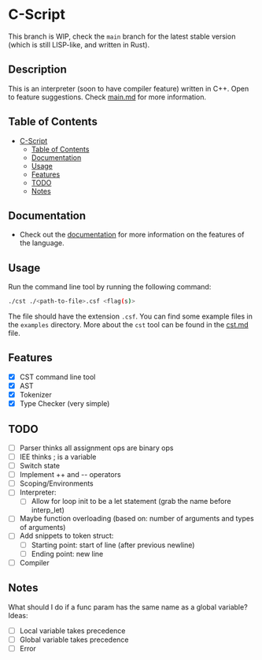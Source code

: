 # C-Script
This branch is WIP, check the `main` branch for the latest stable version (which is still LISP-like, and written in Rust).
## Description
This is an interpreter (soon to have compiler feature) written in C++. Open to feature suggestions. Check [main.md](docs/main.md) for more information.

## Table of Contents
- [C-Script](#c-script)
  - [Table of Contents](#table-of-contents)
  - [Documentation](#documentation)
  - [Usage](#usage)
  - [Features](#features)
  - [TODO](#todo)
  - [Notes](#notes)

## Documentation
- Check out the [documentation](docs/main.md) for more information on the features of the language.

## Usage
Run the command line tool by running the following command:
```bash
./cst ./<path-to-file>.csf <flag(s)>
```
The file should have the extension `.csf`. You can find some example files in the `examples` directory.
More about the `cst` tool can be found in the [cst.md](docs/cst.md) file.

## Features
- [x] CST command line tool
- [x] AST
- [x] Tokenizer
- [x] Type Checker (very simple)

## TODO
- [ ] Parser thinks all assignment ops are binary ops
- [ ] IEE thinks ; is a variable
- [ ] Switch state
- [ ] Implement ++ and -- operators
- [ ] Scoping/Environments
- [ ] Interpreter:
    - [ ] Allow for loop init to be a let statement (grab the name before interp_let)
- [ ] Maybe function overloading (based on: number of arguments and types of arguments)
- [ ] Add snippets to token struct:
    - [ ] Starting point: start of line (after previous newline)
    - [ ] Ending point: new line
- [ ] Compiler
 
## Notes

What should I do if a func param has the same name as a global variable?
Ideas:
- [ ] Local variable takes precedence
- [ ] Global variable takes precedence
- [ ] Error
